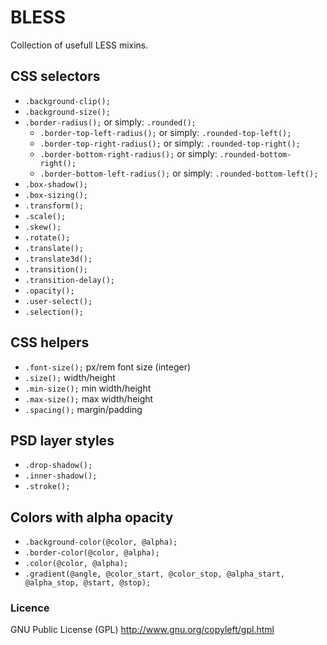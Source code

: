 # BLESS
Collection of usefull LESS mixins.

## CSS selectors
* `.background-clip();`
* `.background-size();`
* `.border-radius();` or simply: `.rounded();`
  * `.border-top-left-radius();` or simply: `.rounded-top-left();`
  * `.border-top-right-radius();` or simply: `.rounded-top-right();`
  * `.border-bottom-right-radius();` or simply: `.rounded-bottom-right();`
  * `.border-bottom-left-radius();` or simply: `.rounded-bottom-left();`
* `.box-shadow();`
* `.box-sizing();`
* `.transform();`
* `.scale();`
* `.skew();`
* `.rotate();`
* `.translate();`
* `.translate3d();`
* `.transition();`
* `.transition-delay();`
* `.opacity();`
* `.user-select();`
* `.selection();`

## CSS helpers
* `.font-size();` px/rem font size (integer)
* `.size();` width/height
* `.min-size();` min width/height
* `.max-size();` max width/height
* `.spacing();` margin/padding

## PSD layer styles
* `.drop-shadow();`
* `.inner-shadow();`
* `.stroke();`

## Colors with alpha opacity
* `.background-color(@color, @alpha);`
* `.border-color(@color, @alpha);`
* `.color(@color, @alpha);`
* `.gradient(@angle, @color_start, @color_stop, @alpha_start, @alpha_stop, @start, @stop);`

### Licence
GNU Public License (GPL) http://www.gnu.org/copyleft/gpl.html